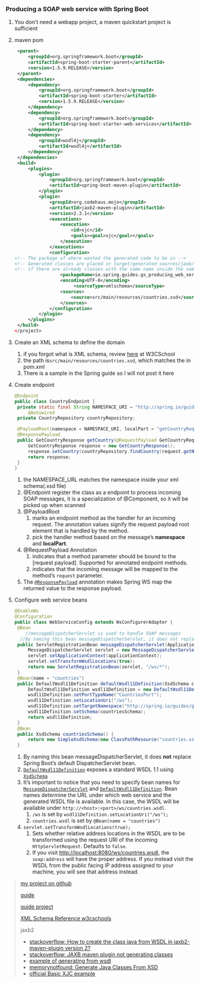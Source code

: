 ### Producing a SOAP web service with Spring Boot

1. You don't need a webapp project, a maven quickstart project is sufficient

2. maven pom

   ```xml
   	<parent>
   		<groupId>org.springframework.boot</groupId>
   		<artifactId>spring-boot-starter-parent</artifactId>
   		<version>1.5.9.RELEASE</version>
   	</parent>
   	<dependencies>
   		<dependency>
   			<groupId>org.springframework.boot</groupId>
   			<artifactId>spring-boot-starter</artifactId>
   			<version>1.5.9.RELEASE</version>
   		</dependency>
   		<dependency>
   			<groupId>org.springframework.boot</groupId>
   			<artifactId>spring-boot-starter-web-services</artifactId>
   		</dependency>
   		<dependency>
   			<groupId>wsdl4j</groupId>
   			<artifactId>wsdl4j</artifactId>
   		</dependency>
   	</dependencies>
   	<build>
   		<plugins>
   			<plugin>
   				<groupId>org.springframework.boot</groupId>
   				<artifactId>spring-boot-maven-plugin</artifactId>
   			</plugin>
   			<plugin>
   				<groupId>org.codehaus.mojo</groupId>
   				<artifactId>jaxb2-maven-plugin</artifactId>
   				<version>2.3.1</version>
   				<executions>
   					<execution>
   						<id>xjc</id>
   						<goals><goal>xjc</goal></goals>
   					</execution>
   				</executions>
   				<configuration>
   <!-- The package of where wanted the generated code to be in -->
   <!-- Generated classes are placed in target/generated-sources/jaxb/ directory -->
   <!-- if there are already classes with the same name inside the same packages in main, "mvn package" will cause "Type ... is already defined" -->
   					<packageName>io.spring.guides.gs_producing_web_service</packageName>
   					<encoding>UTF-8</encoding>
                         <sourceType>xmlschema</sourceType>
   					<sources>
   						<source>src/main/resources/countries.xsd</source>
   					</sources>
   				</configuration>
   			</plugin>
   		</plugins>
   	</build>
   </project>
   ```

3. Create an XML schema to define the domain

   1. if you forgot what is XML schema, review [here](https://www.w3schools.com/xml/schema_intro.asp) at W3CSchool
   2. the path is`src/main/resources/countries.xsd`, which matches the <source> in pom.xml
   3. There is a sample in the Spring guide so I will not post it here

4. Create endpoint

   ```java
   @Endpoint
   public class CountryEndpoint {
   	private static final String NAMESPACE_URI = "http://spring.io/guides/gs-producing-web-service";
     	@Autowired
   	private CountryRepository countryRepository;

   	@PayloadRoot(namespace = NAMESPACE_URI, localPart = "getCountryRequest")
   	@ResponsePayload
   	public GetCountryResponse getCountry(@RequestPayload GetCountryRequest request) {
   		GetCountryResponse response = new GetCountryResponse();
   		response.setCountry(countryRepository.findCountry(request.getName()));
   		return response;
   	}
   }
   ```

   1. the NAMESPACE_URL matches the namespace inside your xml schema(.xsd file)
   2. @Endpoint register the class as a endpoint to process incoming SOAP messages, it is a specialization of @Component, so it will be picked up when scanned
   3. @PayloadRoot 
      1. marks an endpoint method as the handler for an incoming request. The annotation 
         values signify the request payload root element that is handled by the method.
      2. pick the handler method based on the message’s **namespace** and **localPart**.
   4. @RequestPayload Annotation 
      1. indicates that a method parameter should be bound to the [request payload]. Supported for annotated endpoint methods.
      2. indicates that the incoming message will be mapped to the method’s `request` parameter.
   5. The [`@ResponsePayload`](https://docs.spring.io/spring-ws/sites/2.0/apidocs/org/springframework/ws/server/endpoint/annotation/ResponsePayload.html) annotation makes Spring WS map the returned value to the response payload.

5. Configure web service beans

   ```java
   @EnableWs
   @Configuration
   public class WebServiceConfig extends WsConfigurerAdapter {
   	@Bean
       //messageDispatcherServlet is used to handle SOAP messages
     //By naming this bean messageDispatcherServlet, it does not replace Spring Boot’s default DispatcherServlet bean.
   	public ServletRegistrationBean messageDispatcherServlet(ApplicationContext applicationContext) {
   		MessageDispatcherServlet servlet = new MessageDispatcherServlet();
   		servlet.setApplicationContext(applicationContext);
   		servlet.setTransformWsdlLocations(true);
   		return new ServletRegistrationBean(servlet, "/ws/*");
   	}
   	@Bean(name = "countries")
   	public DefaultWsdl11Definition defaultWsdl11Definition(XsdSchema countriesSchema) {
   		DefaultWsdl11Definition wsdl11Definition = new DefaultWsdl11Definition();
   		wsdl11Definition.setPortTypeName("CountriesPort");
   		wsdl11Definition.setLocationUri("/ws");
   		wsdl11Definition.setTargetNamespace("http://spring.io/guides/gs-producing-web-service");
   		wsdl11Definition.setSchema(countriesSchema);
   		return wsdl11Definition;
   	}
   	@Bean
   	public XsdSchema countriesSchema() {
   		return new SimpleXsdSchema(new ClassPathResource("countries.xsd"));
   	}
   ```

   1. By naming this bean messageDispatcherServlet, it does **not** replace Spring Boot’s default DispatcherServlet bean.
   2. [`DefaultWsdl11Definition`](https://docs.spring.io/spring-ws/sites/2.0/apidocs/org/springframework/ws/wsdl/wsdl11/DefaultWsdl11Definition.html) exposes a standard WSDL 1.1 using [`XsdSchema`](https://docs.spring.io/spring-ws/sites/2.0/apidocs/org/springframework/xml/xsd/XsdSchema.html)
   3. It’s important to notice that you need to specify bean names for [`MessageDispatcherServlet`](https://docs.spring.io/spring-ws/sites/2.0/apidocs/org/springframework/ws/transport/http/MessageDispatcherServlet.html) and [`DefaultWsdl11Definition`](https://docs.spring.io/spring-ws/sites/2.0/apidocs/org/springframework/ws/wsdl/wsdl11/DefaultWsdl11Definition.html). Bean names determine the URL under which web service and the generated WSDL file is available. In this case, the WSDL will be available under `http://<host>:<port>/ws/countries.wsdl`.
      1. `/ws` is set by `wsdl11Definition.setLocationUri("/ws");`
      2. `countries.wsdl` is set by `@Bean(name = "countries")`
   4. `servlet.setTransformWsdlLocations(true);`
      1. Sets whether relative address locations in the WSDL are to be transformed using 
         the request URI of the incoming `HttpServletRequest`. 
         Defaults to `false`.
      2. If you visit <http://localhost:8080/ws/countries.wsdl>, the `soap:address` will have the proper address. If you instead visit the WSDL from the public facing IP address assigned to your machine, you will see that address instead.

> [my project on github](https://github.com/peckwood/d171202-producting-web-service-spring-boot-soap-wsdl)
>
> [guide](https://spring.io/guides/gs/producing-web-service/)
>
> [guide project](https://github.com/spring-guides/gs-producing-web-service)
>
> [XML Schema Reference w3cschools](https://www.w3schools.com/xml/schema_elements_ref.asp)
>
> jaxb2
>
> - [stackoverflow: How to create the class java from WSDL in jaxb2-maven-plugin version 2?](https://stackoverflow.com/questions/44955247/how-to-create-the-class-java-from-wsdl-in-jaxb2-maven-plugin-version-2)
> - [stackoverflow: JAXB maven plugin not generating classes](https://stackoverflow.com/a/35243025/986966)
> - [example of generating from wsdl](https://gist.github.com/uttesh/a59dd0b31f44af23d201)
> - [memorynotfound: Generate Java Classes From XSD](https://memorynotfound.com/generate-java-classes-from-xsd/)
> - [official Basic XJC example](http://www.mojohaus.org/jaxb2-maven-plugin/Documentation/v2.2/example_xjc_basic.html)